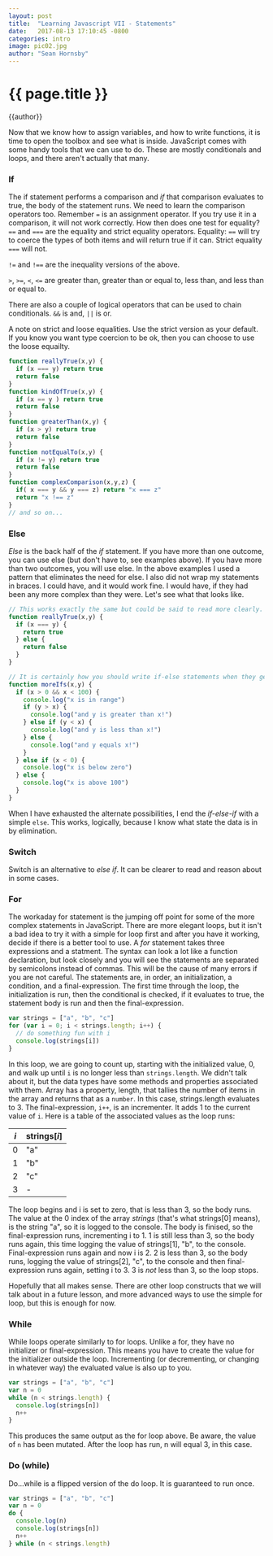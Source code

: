 ```yaml
---
layout: post
title:  "Learning Javascript VII - Statements"
date:   2017-08-13 17:10:45 -0800
categories: intro
image: pic02.jpg
author: "Sean Hornsby"
---
```


{{ page.title }}
================
{{author}}


<style type="css/text">
table {
  padding: 0; }
  table tr {
    border-top: 1px solid #cccccc;
    background-color: white;
    margin: 0;
    padding: 0; }
    table tr:nth-child(2n) {
      background-color: #f8f8f8; }
    table tr th {
      font-weight: bold;
      border: 1px solid #cccccc;
      text-align: left;
      margin: 0;
      padding: 6px 13px; }
    table tr td {
      border: 1px solid #cccccc;
      text-align: left;
      margin: 0;
      padding: 6px 13px; }
    table tr th :first-child, table tr td :first-child {
      margin-top: 0; }
    table tr th :last-child, table tr td :last-child {
      margin-bottom: 0; }

</style>



Now that we know how to assign variables, and how to write functions, it is time to open the toolbox and see what is inside. JavaScript comes with some handy tools that we can use to do. These are mostly conditionals and loops, and there aren't actually that many.

### If
The if statement performs a comparison and _if_ that comparison evaluates to true, the body of the statement runs. We need to learn the comparison operators too. Remember `=` is an assignment operator. If you try use it in a comparison, it will not work correctly. How then does one test for equality? `==` and `===` are the equality and strict equality operators. Equality: `==` will try to coerce the types of both items and will return true if it can. Strict equality `===` will not.

`!=` and `!==` are the inequality versions of the above.

`>`, `>=`, `<`, `<=` are greater than, greater than or equal to, less than, and less than or equal to.

There are also a couple of logical operators that can be used to chain conditionals. `&&` is and, `||` is or. 

A note on strict and loose equalities. Use the strict version as your default. If you know you want type coercion to be ok, then you can choose to use the loose equailty.

```javascript
function reallyTrue(x,y) {
  if (x === y) return true
  return false
}
function kindOfTrue(x,y) {
  if (x == y ) return true
  return false
}
function greaterThan(x,y) {
  if (x > y) return true
  return false
}
function notEqualTo(x,y) {
  if (x != y) return true
  return false
}
function complexComparison(x,y,z) {
  if( x === y && y === z) return "x === z"
  return "x !== z"
}
// and so on...
```

### Else

_Else_ is the back half of the _if_ statement. If you have more than one outcome, you can use else (but don't have to, see examples above). If you have more than two outcomes, you will use else. In the above examples I used a pattern that eliminates the need for else. I also did not wrap my statements in braces. I could have, and it would work fine. I would have, if they had been any more complex than they were. Let's see what that looks like.

```javascript
// This works exactly the same but could be said to read more clearly.
function reallyTrue(x,y) {
  if (x === y) {
    return true
  } else {
    return false
  }
}

// It is certainly how you should write if-else statements when they get any more complex
function moreIfs(x,y) {
  if (x > 0 && x < 100) {
    console.log("x is in range")
    if (y > x) {
      console.log("and y is greater than x!")
    } else if (y < x) {
      console.log("and y is less than x!")
    } else {
      console.log("and y equals x!")
    }
  } else if (x < 0) {
    console.log("x is below zero")
  } else {
    console.log("x is above 100")
  }
}
```

When I have exhausted the alternate possibilities, I end the _if-else-if_ with a simple `else`. This works, logically, because I know what state the data is in by elimination.

### Switch

Switch is an alternative to _else if_. It can be clearer to read and reason about in some cases.



### For

The workaday for statement is the jumping off point for some of the more complex statements in JavaScript. There are more elegant loops, but it isn't a bad idea to try it with a simple for loop first and after you have it working, decide if there is a better tool to use. A _for_ statement takes three expressions and a statment. The syntax can look a lot like a function declaration, but look closely and you will see the statements are separated by semicolons instead of commas. This will be the cause of many errors if you are not careful. The statements are, in order, an initialization, a condition, and a final-expression. The first time through the loop, the initialization is run, then the conditional is checked, if it evaluates to true, the statement body is run and then the final-expression.

```javascript
var strings = ["a", "b", "c"]
for (var i = 0; i < strings.length; i++) {
  // do something fun with i
  console.log(strings[i])
}
```
In this loop, we are going to count up, starting with the initialized value, 0, and walk up until `i` is no longer less than `strings.length`. We didn't talk about it, but the data types have some methods and properties associated with them. Array has a property, length, that tallies the number of items in the array and returns that as a `number`. In this case, strings.length evaluates to 3. The final-expression, `i++`, is an incrementer. It adds 1 to the current value of `i`. Here is a table of the associated values as the loop runs:

| _i_ | strings[_i_] |
| --- | --- |
|  0  | "a" |
|  1  | "b" |
|  2  | "c" |
|  3  |  -  |

The loop begins and i is set to zero, that is less than 3, so the body runs. The value at the 0 index of the array _strings_ (that's what strings[0] means), is the string "a", so it is logged to the console. The body is finised, so the final-expression runs, incrementing i to 1. 1 is still less than 3, so the body runs again, this time logging the value of strings[1], "b", to the console. Final-expression runs again and now i is 2. 2 is less than 3, so the body runs, logging the value of strings[2], "c", to the console and then final-expression runs again, setting i to 3. 3 is _not_ less than 3, so the loop stops.

Hopefully that all makes sense. There are other loop constructs that we will talk about in a future lesson, and more advanced ways to use the simple for loop, but this is enough for now.

### While

While loops operate similarly to for loops. Unlike a for, they have no initializer or final-expression. This means you have to create the value for the initializer outside the loop. Incrementing (or decrementing, or changing in whatever way) the evaluated value is also up to you.

```javascript
var strings = ["a", "b", "c"]
var n = 0
while (n < strings.length) {
  console.log(strings[n])
  n++
}
```

This produces the same output as the for loop above. Be aware, the value of `n` has been mutated. After the loop has run, n will equal 3, in this case.

### Do (while)

Do...while is a flipped version of the do loop. It is guaranteed to run once. 

```javascript
var strings = ["a", "b", "c"]
var n = 0
do {
  console.log(n)
  console.log(strings[n])
  n++
} while (n < strings.length)
```

